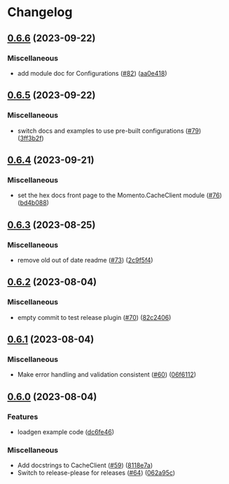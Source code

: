 # Changelog

## [0.6.6](https://github.com/momentohq/client-sdk-elixir/compare/v0.6.5...v0.6.6) (2023-09-22)


### Miscellaneous

* add module doc for Configurations ([#82](https://github.com/momentohq/client-sdk-elixir/issues/82)) ([aa0e418](https://github.com/momentohq/client-sdk-elixir/commit/aa0e418d76bd58ebca4ef3a83dad6418ed071103))

## [0.6.5](https://github.com/momentohq/client-sdk-elixir/compare/v0.6.4...v0.6.5) (2023-09-22)


### Miscellaneous

* switch docs and examples to use pre-built configurations ([#79](https://github.com/momentohq/client-sdk-elixir/issues/79)) ([3ff3b2f](https://github.com/momentohq/client-sdk-elixir/commit/3ff3b2f3ff44ced8b1bd4ccf7e151049415f5ef1))

## [0.6.4](https://github.com/momentohq/client-sdk-elixir/compare/v0.6.3...v0.6.4) (2023-09-21)


### Miscellaneous

* set the hex docs front page to the Momento.CacheClient module ([#76](https://github.com/momentohq/client-sdk-elixir/issues/76)) ([bd4b088](https://github.com/momentohq/client-sdk-elixir/commit/bd4b088c6100c7fe2ee74ba6dcd7371665d6a7e4))

## [0.6.3](https://github.com/momentohq/client-sdk-elixir/compare/v0.6.2...v0.6.3) (2023-08-25)


### Miscellaneous

* remove old out of date readme ([#73](https://github.com/momentohq/client-sdk-elixir/issues/73)) ([2c9f5f4](https://github.com/momentohq/client-sdk-elixir/commit/2c9f5f44f8682861f7666273fcf4e4236191b01e))

## [0.6.2](https://github.com/momentohq/client-sdk-elixir/compare/v0.6.1...v0.6.2) (2023-08-04)


### Miscellaneous

* empty commit to test release plugin ([#70](https://github.com/momentohq/client-sdk-elixir/issues/70)) ([82c2406](https://github.com/momentohq/client-sdk-elixir/commit/82c24062ffb2bd4e63da6c05e24f677ea4750a6b))

## [0.6.1](https://github.com/momentohq/client-sdk-elixir/compare/v0.6.0...v0.6.1) (2023-08-04)


### Miscellaneous

* Make error handling and validation consistent ([#60](https://github.com/momentohq/client-sdk-elixir/issues/60)) ([06f6112](https://github.com/momentohq/client-sdk-elixir/commit/06f6112de4225542570c95d85b88a557b7359182))

## [0.6.0](https://github.com/momentohq/client-sdk-elixir/compare/v0.5.0...v0.6.0) (2023-08-04)


### Features

* loadgen example code ([dc6fe46](https://github.com/momentohq/client-sdk-elixir/commit/dc6fe467c293b0e31800cedf0f735a2e2113c1bb))


### Miscellaneous

* Add docstrings to CacheClient ([#59](https://github.com/momentohq/client-sdk-elixir/issues/59)) ([8118e7a](https://github.com/momentohq/client-sdk-elixir/commit/8118e7a6316bb561cd2b6de978cda7ba019b5827))
* Switch to release-please for releases ([#64](https://github.com/momentohq/client-sdk-elixir/issues/64)) ([062a95c](https://github.com/momentohq/client-sdk-elixir/commit/062a95c1edf88d77a852d3fa839d8a98794302ed))
